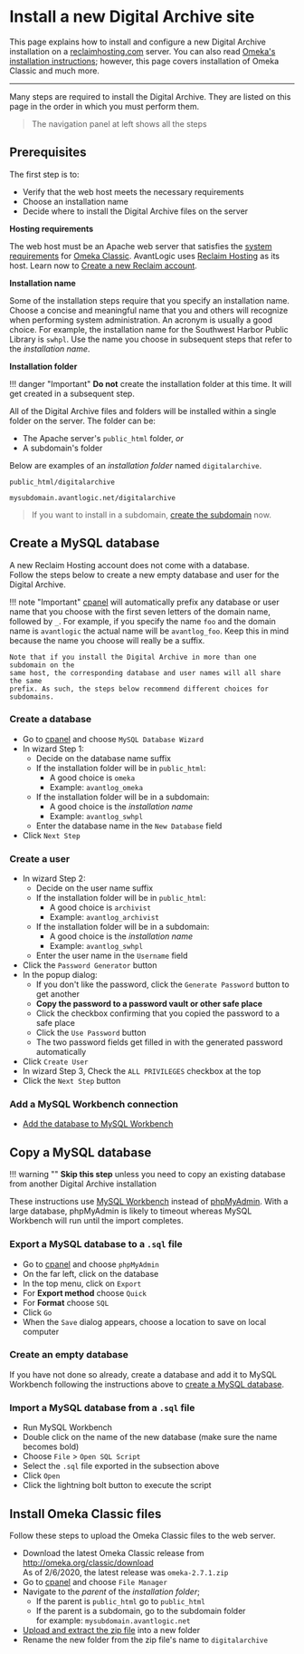 # Install a new Digital Archive site

This page explains how to install and configure a new Digital Archive installation
on a [reclaimhosting.com](super-web-host.md) server. You can also read [Omeka's installation instructions](https://omeka.org/classic/docs/Installation/Installation/); however, this
page covers installation of Omeka Classic and much more.

---

Many steps are required to install the Digital Archive. They are listed on this page in the order
in which you must perform them.

> The navigation panel at left shows all the steps

## Prerequisites
The first step is to:

-   Verify that the web host meets the necessary requirements
-   Choose an installation name
-   Decide where to install the Digital Archive files on the server

**Hosting requirements**

The web host must be an Apache web server that satisfies the 
[system requirements](https://omeka.org/classic/docs/Installation/System_Requirements/)
for [Omeka Classic](https://omeka.org/classic/). AvantLogic uses
[Reclaim Hosting](https://reclaimhosting.com/) as its host.
Learn now to [Create a new Reclaim account](super-web-host.md#create-a-new-account).

**Installation name**

Some of the installation steps require that you specify an installation name. Choose a concise and
meaningful name that you and others will recognize when performing system administration. An acronym
is usually a good choice. For example, the installation name for the Southwest Harbor Public Library is `swhpl`.
Use the name you choose in subsequent steps that refer to the *installation name*.

**Installation folder**

!!! danger "Important"
    **Do not** create the installation folder at this time. It will get created in a subsequent step.

All of the Digital Archive files and folders will be installed within a single folder on the server.
The folder can be:

- The Apache server's `public_html` folder, *or*
- A subdomain's folder

Below are examples of an *installation folder* named `digitalarchive`.
```
public_html/digitalarchive

mysubdomain.avantlogic.net/digitalarchive
```

>   If you want to install in a subdomain,
    [create the subdomain](super-web-host.md#create-a-subdomain) now.

## Create a MySQL database

A new Reclaim Hosting account does not come with a database.  
Follow the steps below to create a new empty database and user for the Digital Archive.

!!! note "Important"
    [cpanel] will automatically prefix any database or user name that you choose with the
    first seven letters of the domain name, followed by `_`. For example, if you specify
    the name `foo` and the domain name is `avantlogic` the actual name will be `avantlog_foo`.
    Keep this in mind because the name you choose will really be a suffix.

    Note that if you install the Digital Archive in more than one subdomain on the
    same host, the corresponding database and user names will all share the same
    prefix. As such, the steps below recommend different choices for subdomains.

### Create a database

-	Go to [cpanel] and choose `MySQL Database Wizard`
-	In wizard Step 1:
    -   Decide on the database name suffix
    -   If the installation folder will be in `public_html`:
        -   A good choice is `omeka`
        -   Example: `avantlog_omeka`
    -   If the installation folder will be in a subdomain:
        -   A good choice is the *installation name*
        -   Example: `avantlog_swhpl`
    -   Enter the database name in the `New Database` field
-	Click `Next Step`

### Create a user

-	In wizard Step 2:
    -   Decide on the user name suffix
    -   If the installation folder will be in `public_html`:
        -   A good choice is `archivist`
        -   Example: `avantlog_archivist`
    -   If the installation folder will be in a subdomain:
        -   A good choice is the *installation name*
        -   Example: `avantlog_swhpl`
    -   Enter the user name in the `Username` field
-   Click the `Password Generator` button
-   In the popup dialog:
    -   If you don't like the password, click the `Generate Password` button to get another
    -   **Copy the password to a password vault or other safe place**
    -   Click the checkbox confirming that you copied the password to a safe place
    -   Click the `Use Password` button
    -   The two password fields get filled in with the generated password automatically
-	Click `Create User`
-	In wizard Step 3, Check the `ALL PRIVILEGES` checkbox at the top
-	Click the `Next Step` button

### Add a MySQL Workbench connection

-   [Add the database to MySQL Workbench](super-mysql-workbench.md#add-a-database-connection)

## Copy a MySQL database

!!! warning ""
    **Skip this step** unless you need to copy an existing database from another Digital Archive
    installation

These instructions use [MySQL Workbench](super-mysql-workbench.md) instead
of [phpMyAdmin](https://www.phpmyadmin.net/).
With a large database, phpMyAdmin is likely to timeout whereas MySQL Workbench will run
until the import completes.

### Export a MySQL database to a `.sql` file

-	Go to [cpanel] and choose `phpMyAdmin`
-	On the far left, click on the <name-of DB-to-export> database
-	In the top menu, click on `Export`
-	For **Export method** choose `Quick`
-	For **Format** choose `SQL`
-	Click `Go`
-	When the `Save` dialog appears, choose a location to save on local computer  

### Create an empty database
If you have not done so already, create a database and add it to MySQL Workbench
following the instructions above to [create a MySQL database](#create-a-mysql-database).

### Import a MySQL database from a `.sql` file

-	Run MySQL Workbench
-	Double click on the name of the new database (make sure the name becomes bold)
-	Choose `File` > `Open SQL Script`
-	Select the `.sql` file exported in the subsection above
-	Click `Open`
-	Click the lightning bolt button to execute the script

## Install Omeka Classic files

Follow these steps to upload the Omeka Classic files to the web server.

-	Download the latest Omeka Classic release from <http://omeka.org/classic/download>  
    As of 2/6/2020, the latest release was `omeka-2.7.1.zip`
-	Go to [cpanel] and choose `File Manager`
-   Navigate to the *parent* of the *installation folder*;
    -   If the parent is `public_html` go to `public_html`
    -   If the parent is a subdomain, go to the subdomain folder  
        for example: `mysubdomain.avantlogic.net`
-   [Upload and extract the zip file](super-web-host.md#upload-and-extract-a-zip-file) into a new folder
-   Rename the new folder from the zip file's name to `digitalarchive`


[cPanel]: super-web-host.md#cpanel
